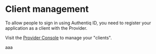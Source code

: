 # Client management

To allow people to sign in using Authentiq ID, you need to register your application as a client with the Provider.

Visit the [Provider Console](/console) to manage your "clients".


<div class="container">
<div class="row">
  <div class="col-sm-12 col-xs-10 col-xs-offset-1 col-sm-offset-0">
    <div ui-view>aaa</div> <!-- This is where our views will load -->
  </div>
</div>
</div>
<script src="../app.9dffead12e9c13bdfc39.js"></script>
